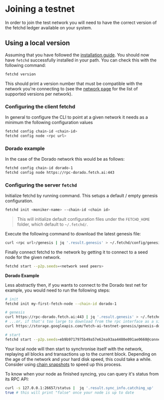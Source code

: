 # Joining a testnet

In order to join the test network you will need to have the correct version of the fetchd ledger available on your system. 

## Using a local version

Assuming that you have followed the [installation guide](../building/). You should now have `fetchd` successfully installed in your path. You can check this with the following command:

```bash
fetchd version
```

This should print a version number that must be compatible with the network you're connecting to (see the [network page](../live-networks/) for the list of supported versions per network).

### Configuring the client fetchd

In general to configure the CLI to point at a given network it needs as a minimum the following configuration values

```bash
fetchd config chain-id <chain-id>
fetchd config node <rpc url>
```

### Dorado example

In the case of the Dorado network this would be as follows:

```bash
fetchd config chain-id dorado-1
fetchd config node https://rpc-dorado.fetch.ai:443
```

### Configuring the server `fetchd`

Initialize fetchd by running command. This setups a default / empty genesis configuration.

```bash
fetchd init <moniker-name> --chain-id <chain id>
```

> This will initialize default configuration files under the `FETCHD_HOME` folder, which default to `~/.fetchd/`. 

Execute the following command to download the latest genesis file:

```bash
curl <rpc url>/genesis | jq '.result.genesis' > ~/.fetchd/config/genesis.json
```

Finally connect fetchd to the network by getting it to connect to a seed node for the given network.

```bash
fetchd start --p2p.seeds=<network seed peers>
```

**Dorado Example**

Less abstractly then, if you wants to connect to the Dorado test net for example, you would need to run the following steps:

```bash
# init
fetchd init my-first-fetch-node --chain-id dorado-1

# genesis
curl https://rpc-dorado.fetch.ai:443 | jq '.result.genesis' > ~/.fetchd/config/genesis.json
# ...or, if that's too large to download from the rpc interface as a single file...
curl https://storage.googleapis.com/fetch-ai-testnet-genesis/genesis-dorado-827201.json --output ~/.fetchd/config/genesis.json

# start
fetchd start --p2p.seeds=eb9b9717975b49a57e62ea93aa4480e091ae0660@connect-dorado.fetch.ai:36556,46d2f86a255ece3daf244e2ca11d5be0f16cb633@connect-dorado.fetch.ai:36557,066fc564979b1f3173615f101b62448ac7e00eb1@connect-dorado.fetch.ai:36558
```

Your local node will then start to synchronise itself with the network, replaying all blocks and transactions up to the current block. Depending on the age of the network and your hard disk speed, this could take a while.  Consider using [chain snapshots](../snapshots/) to speed up this process.

To know when your node as finished syncing, you can query it's status from its RPC API:

```bash
curl -s 127.0.0.1:26657/status |  jq '.result.sync_info.catching_up'
true # this will print "false" once your node is up to date
```
